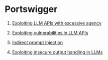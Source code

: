 # Portswigger

1.  [Exploiting LLM APIs with excessive agency](https://portswigger.net/web-security/llm-attacks/lab-exploiting-llm-apis-with-excessive-agency)

2.  [Exploiting vulnerabilities in LLM APIs](https://portswigger.net/web-security/llm-attacks/lab-exploiting-vulnerabilities-in-llm-apis)

3.  [Indirect prompt injection](https://portswigger.net/web-security/llm-attacks/lab-indirect-prompt-injection)

4.  [Exploiting insecure output handling in LLMs](https://portswigger.net/web-security/llm-attacks/lab-exploiting-insecure-output-handling-in-llms)
